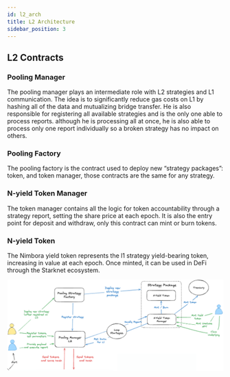 ```yaml
---
id: l2_arch
title: L2 Architecture
sidebar_position: 3
---
```


## L2 Contracts

### Pooling Manager

The pooling manager plays an intermediate role with L2 strategies and L1 communication. The idea is to significantly reduce gas costs on L1 by hashing all of the data and mutualizing bridge transfer. He is also responsible for registering all available strategies and is the only one able to process reports. although he is processing all at once, he is also able to process only one report individually so a broken strategy has no impact on others.

### Pooling Factory

The pooling factory is the contract used to deploy new “strategy packages”: token, and token manager, those contracts are the same for any strategy.

### N-yield Token Manager

The token manager contains all the logic for token accountability through a strategy report, setting the share price at each epoch. It is also the entry point for deposit and withdraw, only this contract can mint or burn tokens.

### N-yield Token

The Nimbora yield token represents the l1 strategy yield-bearing token, increasing in value at each epoch. Once minted, it can be used in DeFi through the Starknet ecosystem.

![l2_arch](/content/L2_arch.png)